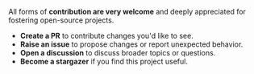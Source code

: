 All forms of **contribution are very welcome** and deeply appreciated for fostering open-source projects.

- **Create a PR** to contribute changes you'd like to see.
- **Raise an issue** to propose changes or report unexpected behavior.
- **Open a discussion** to discuss broader topics or questions.
- **Become a stargazer** if you find this project useful.
